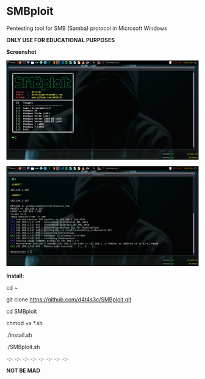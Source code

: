 # SMBploit
Pentesting tool for SMB (Samba) protocol in Microsoft Windows

**ONLY USE FOR EDUCATIONAL PURPOSES**

**Screenshot**

![](/screenshot/screenshot1.png)

![](/screenshot/screenshot2.png)

**Install:**

cd ~

git clone https://github.com/d4t4s3c/SMBploit.git

cd SMBploit

chmod +x *.sh

./install.sh

./SMBploit.sh

-:- -:- -:- -:- -:- -:- -:- -:-

**NOT BE MAD**


